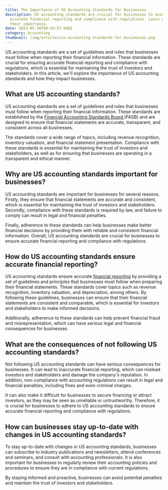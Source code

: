 ```yaml
---
title: The Importance of US Accounting Standards for Businesses
description: US accounting standards are crucial for businesses to ensure
  accurate financial reporting and compliance with regulations. Learn more about
  their importance.
date: 2023-05-30T08:59:57.648Z
category: Accounting
thumbnail: /img/articles/us-accounting-standards-for-businesses.png
---
```

US accounting standards are a set of guidelines and rules that businesses must follow when reporting their financial information. These standards are crucial for ensuring accurate financial reporting and compliance with regulations, which is essential for maintaining the trust of investors and stakeholders. In this article, we'll explore the importance of US accounting standards and how they impact businesses.

## What are US accounting standards?

US accounting standards are a set of guidelines and rules that businesses must follow when reporting their financial information. These standards are established by the [Financial Accounting Standards Board ](https://www.fasb.org/)(FASB) and are designed to ensure that financial statements are accurate, transparent, and consistent across all businesses. 

The standards cover a wide range of topics, including revenue recognition, inventory valuation, and financial statement presentation. Compliance with these standards is essential for maintaining the trust of investors and stakeholders, as well as for ensuring that businesses are operating in a transparent and ethical manner.

## Why are US accounting standards important for businesses?

US accounting standards are important for businesses for several reasons. Firstly, they ensure that financial statements are accurate and consistent, which is essential for maintaining the trust of investors and stakeholders. Secondly, compliance with these standards is required by law, and failure to comply can result in legal and financial penalties. 

Finally, adherence to these standards can help businesses make better financial decisions by providing them with reliable and consistent financial information. Overall, US accounting standards are crucial for businesses to ensure accurate financial reporting and compliance with regulations.

## How do US accounting standards ensure accurate financial reporting?

US accounting standards ensure accurate [financial reporting](https://www.ambitkpo.com/services/financial-reporting) by providing a set of guidelines and principles that businesses must follow when preparing their financial statements. These standards cover topics such as revenue recognition, inventory valuation, and depreciation, among others. By following these guidelines, businesses can ensure that their financial statements are consistent and comparable, which is essential for investors and stakeholders to make informed decisions. 

Additionally, adherence to these standards can help prevent financial fraud and misrepresentation, which can have serious legal and financial consequences for businesses.

## What are the consequences of not following US accounting standards?

Not following US accounting standards can have serious consequences for businesses. It can lead to inaccurate financial reporting, which can mislead investors and stakeholders and damage the company's reputation. In addition, non-compliance with accounting regulations can result in legal and financial penalties, including fines and even criminal charges. 

It can also make it difficult for businesses to secure financing or attract investors, as they may be seen as unreliable or untrustworthy. Therefore, it is crucial for businesses to adhere to US accounting standards to ensure accurate financial reporting and compliance with regulations.

## How can businesses stay up-to-date with changes in US accounting standards?

To stay up-to-date with changes in US accounting standards, businesses can subscribe to industry publications and newsletters, attend conferences and seminars, and consult with accounting professionals. It is also important for businesses to regularly review their accounting policies and procedures to ensure they are in compliance with current regulations. 

By staying informed and proactive, businesses can avoid potential penalties and maintain the trust of investors and stakeholders.